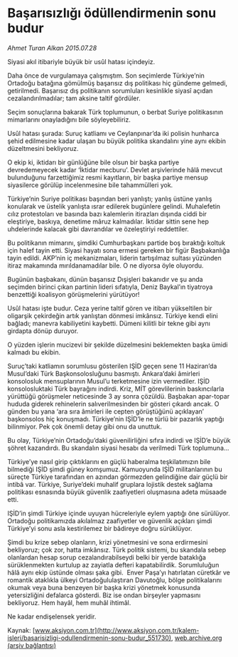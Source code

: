 # Başarısızlığı ödüllendirmenin sonu budur

*Ahmet Turan Alkan 2015.07.28*

<div class="pNewsDetailMainContent" itemprop="articleBody">
 <p>
  Siyasi akıl itibariyle büyük bir usûl hatası içindeyiz.
 </p>
 <p>
  Daha önce de vurgulamaya çalışmıştım. Son seçimlerde Türkiye’nin Ortadoğu batağına gömülmüş başarısız dış politikası hiç gündeme gelmedi, getirilmedi. Başarısız dış politikanın sorumluları kesinlikle siyasî açıdan cezalandırılmadılar; tam aksine taltif gördüler.
 </p>
 <p>
  Seçim sonuçlarına bakarak Türk toplumunun, o berbat Suriye politikasının mimarlarını onayladığını bile söyleyebiliriz.
 </p>
 <p>
  Usûl hatası şurada: Suruç katliamı ve Ceylanpınar’da iki polisin hunharca şehid edilmesine kadar ulaşan bu büyük politika skandalını yine aynı ekibin düzeltmesini bekliyoruz.
 </p>
 <p>
  O ekip ki, iktidarı bir günlüğüne bile olsun bir başka partiye devredemeyecek kadar ‘İktidar mecburu’. Devlet arşivlerinde hâlâ mevcut bulunduğunu farzettiğimiz resmi kayıtların, bir başka partiye mensup siyasilerce görülüp incelenmesine bile tahammülleri yok.
 </p>
 <p>
  Türkiye’nin Suriye politikası başından beri yanlıştı; yanlış üstüne yanlış konularak ve üstelik yanlışta ısrar edilerek bugünlere gelindi. Muhalefetin cılız protestoları ve basında bazı kalemlerin itirazları dışında ciddi bir eleştiriye, baskıya, denetime mâruz kalmadılar. İktidar sittin sene hep uhdelerinde kalacak gibi davrandılar ve özeleştiriyi reddettiler.
 </p>
 <p>
  Bu politikanın mimarını, şimdiki Cumhurbaşkanı partide boş bıraktığı koltuk için halef tayin etti. Siyasi hayatı sona ermesi gereken bir figür Başbakanlığa tayin edildi. AKP’nin iç mekanizmaları, liderin tartışılmaz sultası yüzünden itiraz makamında mırıldanamadılar bile. O ne diyorsa öyle oluyordu.
 </p>
 <p>
  Bugünün başbakanı, dünün başarısız Dışişleri bakanıdır ve şu anda seçimden birinci çıkan partinin lideri sıfatıyla, Deniz Baykal’ın tiyatroya benzettiği koalisyon görüşmelerini yürütüyor!
 </p>
 <p>
  Usûl hatası işte budur. Ceza yerine taltif gören ve itibarı yükseltilen bir oligarşik çekirdeğin artık yanlıştan dönmesi imkânsız. Türkiye kendi elini bağladı; manevra kabiliyetini kaybetti. Dümeni kilitli bir tekne gibi aynı girdapta dönüp duruyor.
 </p>
 <p>
  O yüzden işlerin mucizevi bir şekilde düzelmesini beklemekten başka ümidi kalmadı bu ekibin.
 </p>
 <p>
  Suruç’taki katliamın sorumlusu gösterilen IŞİD geçen sene 11 Haziran’da Musul’daki Türk Başkonsolosluğunu basmıştı. Ankara’daki âmirleri konsolosluk mensuplarının Musul’u terketmesine izin vermediler. IŞİD konsolosluktaki Türk bayrağını indirdi. Kriz, MİT görevlilerinin baskıncılarla yürüttüğü görüşmeler neticesinde 3 ay sonra çözüldü. Başbakan apar-topar hududa giderek rehinelerin salıverilmesinden bir gösteri çıkardı ancak. O günden bu yana ‘ara sıra âmirleri ile cepten görüştüğünü açıklayan’ başkonsolos hiç konuşmadı. Türkiye’nin IŞİD’le ne türlü bir pazarlık yaptığı bilinmiyor. Pek çok önemli detay gibi onu da unuttuk.
 </p>
 <p>
  Bu olay, Türkiye’nin Ortadoğu’daki güvenilirliğini sıfıra indirdi ve IŞİD’e büyük şöhret kazandırdı. Bu skandalın siyasi hesabı da verilmedi Türk toplumuna...
 </p>
 <p>
  Türkiye’ye nasıl girip çıktıklarını en güçlü haberalma teşkilatımızın bile bilmediği IŞİD şimdi güney komşumuz. Kamuoyunda IŞİD militanlarının bu süreçte Türkiye tarafından en azından görmezden gelindiğine dair güçlü bir intibâ var. Türkiye, Suriye’deki muhalif gruplara lojistik destek sağlama politikası esnasında büyük güvenlik zaafiyetleri oluşmasına adeta müsaade etti.
 </p>
 <p>
  IŞİD’in şimdi Türkiye içinde uyuyan hücreleriyle eylem yaptığı öne sürülüyor. Ortadoğu politikamızda akılalmaz zaafiyetler ve güvenlik açıkları şimdi Türkiye’yi sonu asla kestirilemez bir bâdireye doğru sürüklüyor.
 </p>
 <p>
  Şimdi bu krize sebep olanların, krizi yönetmesini ve sona erdirmesini bekliyoruz; çok zor, hatta imkânsız. Türk politik sistemi, bu skandala sebep olanlardan hesap sorup cezalandırabilseydi belki bir yerde bataklığa sürüklenmekten kurtulup az zayiatla defteri kapatabilirdik. Sorumluluğun hâlâ aynı ekip üstünde olması şaka gibi.  Enver Paşa’yı hatırlatan cüretkâr ve romantik ataklıkla ülkeyi Ortadoğululaştıran Davutoğlu, bölge politikalarını okumak veya buna benzeyen bir başka krizi yönetmek konusunda yetersizliğini defalarca gösterdi. Biz ise ondan birşeyler yapmasını bekliyoruz. Hem hayâl, hem muhâl ihtimâl.
 </p>
 <p>
  Ne kadar endişelensek yeridir.
 </p>
</div>


Kaynak: [www.aksiyon.com.tr](http://www.aksiyon.com.tr/kalem-isleri/basarisizligi-odullendirmenin-sonu-budur_551730), [web.archive.org (arşiv bağlantısı)](http://web.archive.org/web/20150805123320/http://www.aksiyon.com.tr/kalem-isleri/basarisizligi-odullendirmenin-sonu-budur_551730)
